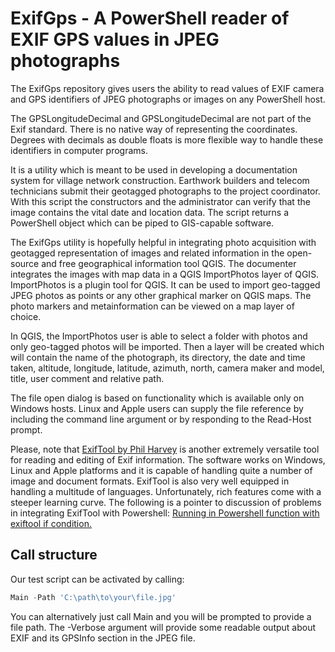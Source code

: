 # ExifGps - A PowerShell reader of EXIF GPS values in JPEG photographs

The ExifGps repository gives users the ability to read values of EXIF camera and GPS identifiers of JPEG photographs or images on any PowerShell host.

The GPSLongitudeDecimal and GPSLongitudeDecimal are not part of the Exif standard. There is no native way of representing the coordinates. Degrees with decimals as double floats is more flexible way to handle these identifiers in computer programs.

It is a utility which is meant to be used in developing a documentation system for village network construction. Earthwork builders and telecom technicians submit their geotagged photographs to the project coordinator. With this script the constructors and the administrator can verify that the image contains the vital date and location data. The script returns a PowerShell object which can be piped to GIS-capable software.

The ExifGps utility is hopefully helpful in integrating photo acquisition with geotagged representation of images and related information in the open-source and free geographical information tool QGIS. The documenter integrates the images with map data in a QGIS ImportPhotos layer of QGIS. ImportPhotos is a plugin tool for QGIS. It can be used to import geo-tagged JPEG photos as points or any other graphical marker on QGIS maps. The photo markers and metainformation can be viewed on a map layer of choice.

In QGIS, the ImportPhotos user is able to select a folder with photos and only geo-tagged photos will be imported. Then a layer will be created which will contain the name of the photograph, its directory, the date and time taken, altitude, longitude, latitude, azimuth, north, camera maker and model, title, user comment and relative path.

The file open dialog is based on functionality which is available only on Windows hosts. Linux and Apple users can supply the file reference by including the command line argument or by responding to the Read-Host prompt.

Please, note that [ExifTool by Phil Harvey](https://exiftool.org/) is another extremely versatile tool for reading and editing of Exif information. The software works on Windows, Linux and Apple platforms and it is capable of handling quite a number of image and document formats. ExifTool is also very well equipped in handling a multitude of languages. Unfortunately, rich features come with a steeper learning curve. The following is a pointer to discussion of problems in integrating ExifTool with Powershell: [Running in Powershell function with exiftool if condition.](https://exiftool.org/forum/index.php?topic=15143.0)

## Call structure

Our test script can be activated by calling:

```powershell
Main -Path 'C:\path\to\your\file.jpg'
```

You can alternatively just call Main and you will be prompted to provide a file path. The -Verbose argument will provide some readable output about EXIF and its GPSInfo section in the JPEG file.
